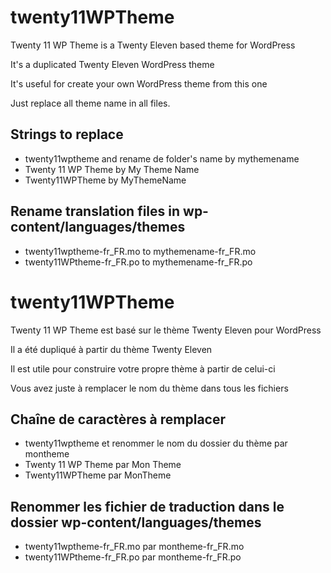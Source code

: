twenty11WPTheme
===============

Twenty 11 WP Theme is a Twenty Eleven based theme for WordPress

It's a duplicated Twenty Eleven WordPress theme

It's useful for create your own WordPress theme from this one

Just replace all theme name in all files.

Strings to replace
------------------
- twenty11wptheme and rename de folder's name by mythemename
- Twenty 11 WP Theme by My Theme Name
- Twenty11WPTheme by MyThemeName

Rename translation files in wp-content/languages/themes
-------------------------------------------------------
- twenty11wptheme-fr_FR.mo to mythemename-fr_FR.mo
- twenty11WPtheme-fr_FR.po to mythemename-fr_FR.po

twenty11WPTheme
===============
Twenty 11 WP Theme est basé sur le thème Twenty Eleven pour WordPress

Il a été dupliqué à partir du thème Twenty Eleven

Il est utile pour construire votre propre thème à partir de celui-ci

Vous avez juste à remplacer le nom du thème dans tous les fichiers

Chaîne de caractères à remplacer
--------------------------------
- twenty11wptheme et renommer le nom du dossier du thème par montheme
- Twenty 11 WP Theme par Mon Theme
- Twenty11WPTheme par MonTheme

Renommer les fichier de traduction dans le dossier wp-content/languages/themes
-------------------------------------------------------------------------------
- twenty11wptheme-fr_FR.mo par montheme-fr_FR.mo
- twenty11WPtheme-fr_FR.po par montheme-fr_FR.po
